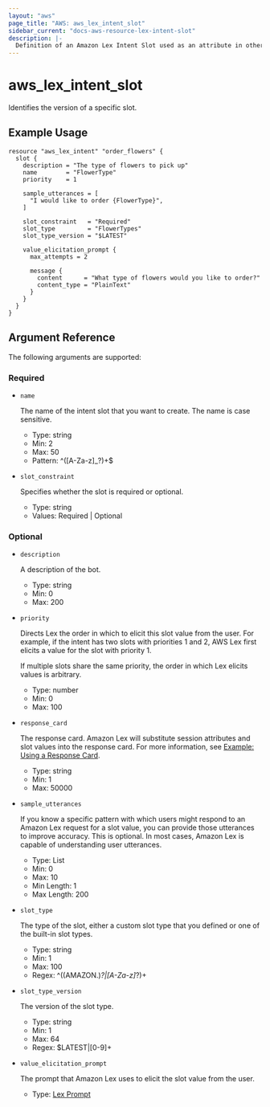 ```yaml
---
layout: "aws"
page_title: "AWS: aws_lex_intent_slot"
sidebar_current: "docs-aws-resource-lex-intent-slot"
description: |-
  Definition of an Amazon Lex Intent Slot used as an attribute in other Lex resources.
---
```


# aws_lex_intent_slot

Identifies the version of a specific slot.

## Example Usage

```hcl
resource "aws_lex_intent" "order_flowers" {
  slot {
    description = "The type of flowers to pick up"
    name        = "FlowerType"
    priority    = 1

    sample_utterances = [
      "I would like to order {FlowerType}",
    ]

    slot_constraint   = "Required"
    slot_type         = "FlowerTypes"
    slot_type_version = "$LATEST"

    value_elicitation_prompt {
      max_attempts = 2

      message {
        content      = "What type of flowers would you like to order?"
        content_type = "PlainText"
      }
    }
  }
}
```

## Argument Reference

The following arguments are supported:

### Required

* `name`

	The name of the intent slot that you want to create. The name is case sensitive.

    * Type: string
    * Min: 2
    * Max: 50
    * Pattern: ^([A-Za-z]_?)+$

* `slot_constraint`

	Specifies whether the slot is required or optional.

    * Type: string
    * Values: Required | Optional

### Optional

* `description`

	A description of the bot.

    * Type: string
    * Min: 0
    * Max: 200

* `priority`

	Directs Lex the order in which to elicit this slot value from the user. For example, if the
	intent has two slots with priorities 1 and 2, AWS Lex first elicits a value for the slot
	with priority 1.

	If multiple slots share the same priority, the order in which Lex elicits values is arbitrary.

    * Type: number
    * Min: 0
    * Max: 100

* `response_card`

    The response card. Amazon Lex will substitute session attributes and slot values into the
    response card. For more information, see
	[Example: Using a Response Card](https://docs.aws.amazon.com/lex/latest/dg/ex-resp-card.html).

    * Type: string
    * Min: 1
    * Max: 50000

* `sample_utterances`

    If you know a specific pattern with which users might respond to an Amazon Lex request
    for a slot value, you can provide those utterances to improve accuracy. This is optional.
    In most cases, Amazon Lex is capable of understanding user utterances.

    * Type: List<string>
    * Min: 0
    * Max: 10
    * Min Length: 1
    * Max Length: 200

* `slot_type`

    The type of the slot, either a custom slot type that you defined or one of the built-in slot types.

    * Type: string
    * Min: 1
    * Max: 100
    * Regex: ^((AMAZON\.)_?|[A-Za-z]_?)+

* `slot_type_version`

    The version of the slot type.

    * Type: string
    * Min: 1
    * Max: 64
    * Regex: \$LATEST|[0-9]+

* `value_elicitation_prompt`

    The prompt that Amazon Lex uses to elicit the slot value from the user.

    * Type: [Lex Prompt](/docs/providers/aws/r/lex_prompt.html)
